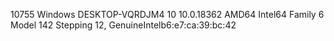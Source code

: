 10755 Windows DESKTOP-VQRDJM4 10 10.0.18362 AMD64 Intel64 Family 6 Model 142 Stepping 12, GenuineIntelb6:e7:ca:39:bc:42